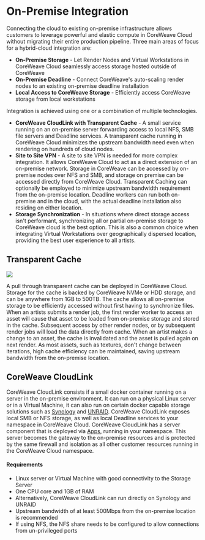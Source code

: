# On-Premise Integration

Connecting the cloud to existing on-premise infrastructure allows customers to leverage powerful and elastic compute in CoreWeave Cloud without migrating their entire production pipeline. Three main areas of focus for a hybrid-cloud integration are:

* **On-Premise Storage** - Let Render Nodes and Virtual Workstations in CoreWeave Cloud seamlessly access storage hosted outside of CoreWeave
* **On-Premise Deadline** - Connect CoreWeave's auto-scaling render nodes to an existing on-premise deadline installation
* **Local Access to CoreWeave Storage** - Efficiently access CoreWeave storage from local workstations

Integration is achieved using one or a combination of multiple technologies.

* **CoreWeave CloudLink with Transparent Cache** - A small service running on an on-premise server forwarding access to local NFS, SMB file servers and Deadline services. A transparent cache running in CoreWeave Cloud minimizes the upstream bandwidth need even when rendering on hundreds of cloud nodes.
* **Site to Site VPN** - A site to site VPN is needed for more complex integration. It allows CoreWeave Cloud to act as a direct extension of an on-premise network. Storage in CoreWeave can be accessed by on-premise nodes over NFS and SMB, and storage on premise can be accessed directly from CoreWeave Cloud. Transparent Caching can optionally be employed to minimize upstream bandwidth requirement from the on-premise location. Deadline workers can run both on-premise and in the cloud, with the actual deadline installation also residing on either location.
* **Storage Synchronization** - In situations where direct storage access isn't performant, synchronizing all or partial on-premise storage to CoreWeave cloud is the best option. This is also a common choice when integrating Virtual Workstations over geographically dispersed location, providing the best user experience to all artists.

## Transparent Cache

![](../../../.gitbook/assets/111335067-772be780-864a-11eb-949c-56ece0902a9d.png)

A pull through transparent cache can be deployed in CoreWeave Cloud. Storage for the cache is backed by CoreWeave NVMe or HDD storage, and can be anywhere from 1GB to 500TB. The cache allows all on-premise storage to be efficiently accessed without first having to synchronize files. When an artists submits a render job, the first render worker to access an asset will cause that asset to be loaded from on-premise storage and stored in the cache. Subsequent access by other render nodes, or by subsequent render jobs will load the data directly from cache. When an artist makes a change to an asset, the cache is invalidated and the asset is pulled again on next render. As most assets, such as textures, don't change between iterations, high cache efficiency can be maintained, saving upstream bandwidth from the on-premise location.

## CoreWeave CloudLink

CoreWeave CloudLink consists if a small docker container running on a server in the on-premise environment. It can run on a physical Linux server or in a Virtual Machine, it can also run on certain docker capable storage solutions such as [Synology](https://www.synology.com/en-us) and [UNRAID](https://unraid.net). CoreWeave CloudLink exposes local SMB or NFS storage, as well as local Deadline services to your namespace in CoreWeave Cloud. CoreWeave CloudLink has a server component that is deployed via [Apps](https://apps.coreweave.com), running in your namespace. This server becomes the gateway to the on-premise resources and is protected by the same firewall and isolation as all other customer resources running in the CoreWeave Cloud namespace.

#### Requirements

* Linux server or Virtual Machine with good connectivity to the Storage Server
* One CPU core and 1GB of RAM
* Alternatively, CoreWeave CloudLink can run directly on Synology and UNRAID
* Upstream bandwidth of at least 500Mbps from the on-premise location is recommended
* If using NFS, the NFS share needs to be configured to allow connections from un-privileged ports
